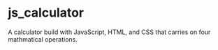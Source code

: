 # js_calculator
A calculator build with JavaScript, HTML, and CSS that carries on four mathmatical operations. 

